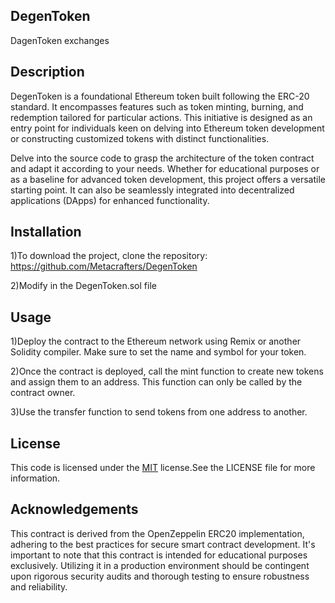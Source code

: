 
## DegenToken

DagenToken exchanges
## Description

DegenToken is a foundational Ethereum token built following the ERC-20 standard. It encompasses features such as token minting, burning, and redemption tailored for particular actions. This initiative is designed as an entry point for individuals keen on delving into Ethereum token development or constructing customized tokens with distinct functionalities.

Delve into the source code to grasp the architecture of the token contract and adapt it according to your needs. Whether for educational purposes or as a baseline for advanced token development, this project offers a versatile starting point. It can also be seamlessly integrated into decentralized applications (DApps) for enhanced functionality.
## Installation

1)To download the project, clone the repository:
 https://github.com/Metacrafters/DegenToken

2)Modify in the DegenToken.sol file
    
## Usage

1)Deploy the contract to the Ethereum network using Remix or another Solidity compiler. Make sure to set the name and symbol for your token.

2)Once the contract is deployed, call the mint function to create new tokens and assign them to an address. This function can only be called by the contract owner.

3)Use the transfer function to send tokens from one address to another.

## License

This code is licensed under the [MIT](https://choosealicense.com/licenses/mit/) license.See the LICENSE file for more information.
## Acknowledgements

This contract is derived from the OpenZeppelin ERC20 implementation, adhering to the best practices for secure smart contract development. It's important to note that this contract is intended for educational purposes exclusively. Utilizing it in a production environment should be contingent upon rigorous security audits and thorough testing to ensure robustness and reliability.
